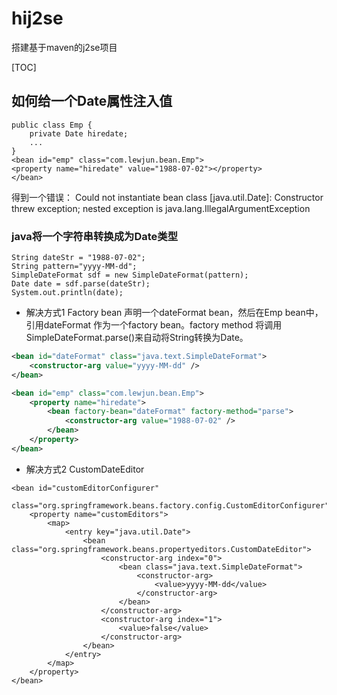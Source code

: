 # hij2se
搭建基于maven的j2se项目

[TOC]

## 如何给一个Date属性注入值
```
public class Emp {
    private Date hiredate;
    ...
}
<bean id="emp" class="com.lewjun.bean.Emp">
<property name="hiredate" value="1988-07-02"></property>
</bean>
```
得到一个错误：
Could not instantiate bean class [java.util.Date]: Constructor threw exception; nested exception is java.lang.IllegalArgumentException

### java将一个字符串转换成为Date类型
```
String dateStr = "1988-07-02";
String pattern="yyyy-MM-dd";
SimpleDateFormat sdf = new SimpleDateFormat(pattern);
Date date = sdf.parse(dateStr);
System.out.println(date);
```
* 解决方式1 Factory bean
声明一个dateFormat bean，然后在Emp bean中，引用dateFormat 作为一个factory bean。factory method 将调用SimpleDateFormat.parse()来自动将String转换为Date。
```xml
<bean id="dateFormat" class="java.text.SimpleDateFormat">
	<constructor-arg value="yyyy-MM-dd" />
</bean>

<bean id="emp" class="com.lewjun.bean.Emp">
	<property name="hiredate">
		<bean factory-bean="dateFormat" factory-method="parse">
			<constructor-arg value="1988-07-02" />
		</bean>
	</property>
</bean>
```

* 解决方式2 CustomDateEditor
```
<bean id="customEditorConfigurer"
	class="org.springframework.beans.factory.config.CustomEditorConfigurer">
	<property name="customEditors">
		<map>
			<entry key="java.util.Date">
				<bean class="org.springframework.beans.propertyeditors.CustomDateEditor">
					<constructor-arg index="0">
						<bean class="java.text.SimpleDateFormat">
							<constructor-arg>
								<value>yyyy-MM-dd</value>
							</constructor-arg>
						</bean>
					</constructor-arg>
					<constructor-arg index="1">
						<value>false</value>
					</constructor-arg>
				</bean>
			</entry>
		</map>
	</property>
</bean>
```


## 